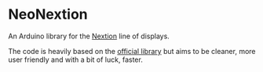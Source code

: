 NeoNextion
==========

An Arduino library for the [Nextion](wiki.iteadstudio.com/Nextion_HMI_Solution)
line of displays.

The code is heavily based on the [official library](https://github.com/itead/ITEADLIB_Arduino_Nextion)
but aims to be cleaner, more user friendly and with a bit of luck, faster.
